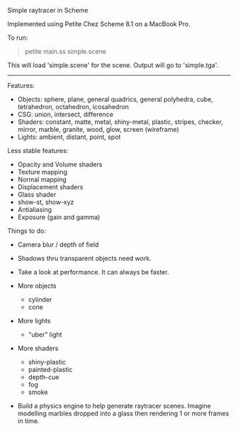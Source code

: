 Simple raytracer in Scheme

Implemented using Petite Chez Scheme 8.1 on a MacBook Pro.

To run:
> petite main.ss simple.scene

This will load 'simple.scene' for the scene. Output will go to 'simple.tga'.

---

Features:

  - Objects: sphere, plane, general quadrics, general polyhedra, cube, 
    tetrahedron, octahedron, icosahedron
  - CSG: union, intersect, difference
  - Shaders: constant, matte, metal, shiny-metal, plastic, stripes, checker,
    mirror, marble, granite, wood, glow, screen (wireframe)
  - Lights: ambient, distant, point, spot

Less stable features:

  - Opacity and Volume shaders
  - Texture mapping
  - Normal mapping
  - Displacement shaders
  - Glass shader
  - show-st, show-xyz
  - Antialiasing
  - Exposure (gain and gamma)

Things to do:

- Camera blur / depth of field

- Shadows thru transparent objects need work.

- Take a look at performance. It can always be faster.

- More objects
  - cylinder
  - cone

- More lights
  - "uber" light

- More shaders
  - shiny-plastic
  - painted-plastic
  - depth-cue
  - fog
  - smoke

- Build a physics engine to help generate raytracer scenes. Imagine
  modelling marbles dropped into a glass then rendering 1 or more
  frames in time.
